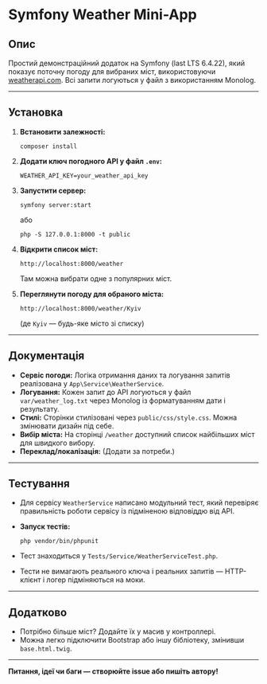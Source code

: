 
# Symfony Weather Mini-App

## Опис

Простий демонстраційний додаток на Symfony (last LTS 6.4.22), який показує поточну погоду для вибраних міст, використовуючи [weatherapi.com](https://www.weatherapi.com/).
Всі запити логуються у файл з використанням Monolog.

---

## Установка

1. **Встановити залежності:**

   ```
   composer install
   ```

2. **Додати ключ погодного API у файл `.env`:**

   ```
   WEATHER_API_KEY=your_weather_api_key
   ```

3. **Запустити сервер:**

   ```
   symfony server:start
   ```

   або

   ```
   php -S 127.0.0.1:8000 -t public
   ```

4. **Відкрити список міст:**

   ```
   http://localhost:8000/weather
   ```

   Там можна вибрати одне з популярних міст.

5. **Переглянути погоду для обраного міста:**

   ```
   http://localhost:8000/weather/Kyiv
   ```

   (де `Kyiv` — будь-яке місто зі списку)

---

## Документація

* **Сервіс погоди:**
  Логіка отримання даних та логування запитів реалізована у `App\Service\WeatherService`.
* **Логування:**
  Кожен запит до API логуються у файл `var/weather_log.txt` через Monolog із форматуванням дати і результату.
* **Стилі:**
  Сторінки стилізовані через `public/css/style.css`. Можна змінювати дизайн під себе.
* **Вибір міста:**
  На сторінці `/weather` доступний список найбільших міст для швидкого вибору.
* **Переклад/локалізація:**
  (Додати за потреби.)

---

## Тестування

* Для сервісу `WeatherService` написано модульний тест, який перевіряє правильність роботи сервісу із підміненою відповіддю від API.
* **Запуск тестів:**

  ```
  php vendor/bin/phpunit
  ```
* Тест знаходиться у `Tests/Service/WeatherServiceTest.php`.
* Тести не вимагають реального ключа і реальних запитів — HTTP-клієнт і логер підміняються на моки.

---

## Додатково

* Потрібно більше міст? Додайте їх у масив у контроллері.
* Можна легко підключити Bootstrap або іншу бібліотеку, змінивши `base.html.twig`.
---

**Питання, ідеї чи баги — створюйте issue або пишіть автору!**

